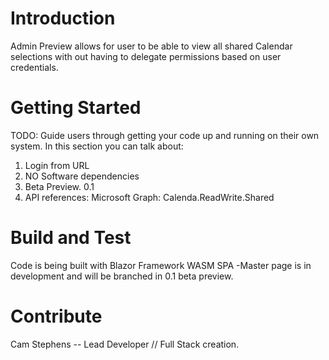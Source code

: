 # Introduction 
Admin Preview allows for user to be able to view all shared Calendar selections with out having to delegate permissions
based on user credentials. 
# Getting Started
TODO: Guide users through getting your code up and running on their own system. In this section you can talk about:
1.	Login from URL
2.	NO Software dependencies
3.	Beta Preview. 0.1
4.	API references: 
    Microsoft Graph: Calenda.ReadWrite.Shared

# Build and Test
Code is being built with Blazor Framework WASM SPA
    -Master page is in development and will be branched in 0.1 beta preview.

# Contribute
Cam Stephens -- Lead Developer // Full Stack creation. 
